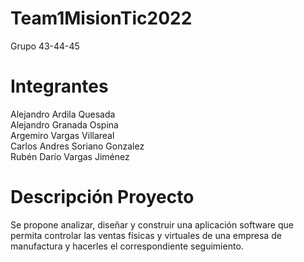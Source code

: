 # Team1MisionTic2022

Grupo 43-44-45

# Integrantes

Alejandro Ardila Quesada                                                                                          
Alejandro Granada Ospina                                                                                       
Argemiro Vargas Villareal                                                                                          
Carlos Andres Soriano Gonzalez                                                                                  
Rubén Darío Vargas Jiménez                                                                                      

# Descripción Proyecto 
Se propone analizar, diseñar y construir una aplicación software que permita controlar las ventas físicas y virtuales de una empresa de manufactura y hacerles el correspondiente seguimiento.
